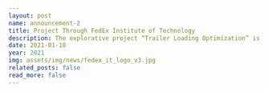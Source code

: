```yaml
---
layout: post
name: announcement-2
title: Project Through FedEx Institute of Technology
description: The explorative project “Trailer Loading Optimization” is funded by <a href="https://www.memphis.edu/fedex/">FedEx Institute of Technology</a>.
date: 2021-01-18
year: 2021
img: assets/img/news/fedex_it_logo_v3.jpg
related_posts: false
read_more: false
---
```

